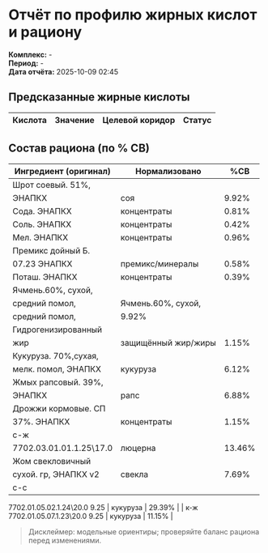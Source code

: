 # Отчёт по профилю жирных кислот и рациону

**Комплекс:** -  
**Период:** -  
**Дата отчёта:** 2025-10-09 02:45  


## Предсказанные жирные кислоты

| Кислота | Значение | Целевой коридор | Статус |
|---|---:|:---:|:---:|

## Состав рациона (по % СВ)

| Ингредиент (оригинал) | Нормализовано | %СВ |
|---|---|---|
| Шрот соевый. 51%,
ЭНАПКХ | соя | 9.92% |
| Сода. ЭНАПКХ | концентраты | 0.81% |
| Соль. ЭНАПКХ | концентраты | 0.42% |
| Мел. ЭНАПКХ | концентраты | 0.96% |
| Премикс дойный Б.
07.23 ЭНАПКХ | премикс/минералы | 0.58% |
| Поташ. ЭНАПКХ | концентраты | 0.39% |
| Ячмень.60%, сухой,
средний помол, | Ячмень.60%, сухой,
средний помол, | 9.92% |
| Гидрогенизированный
жир | защищённый жир/жиры | 1.15% |
| Кукуруза. 70%,сухая,
мелк. помол, ЭНАПКХ | кукуруза | 6.12% |
| Жмых рапсовый. 39%,
ЭНАПКХ | рапс | 6.88% |
| Дрожжи кормовые. СП
37%. ЭНАПКХ | концентраты | 1.15% |
| с-ж
7702.03.01.01.1.25\17.0 | люцерна | 13.46% |
| Жом свекловичный
сухой. гр, ЭНАПКХ v2 | свекла | 7.69% |
| с-с
7702.01.05.02.1.24\20.0
9.25 | кукуруза | 29.39% |
| к-ж
7702.01.05.07.1.23\20.0
9.25 | кукуруза | 11.15% |

> Дисклеймер: модельные ориентиры; проверяйте баланс рациона перед изменениями.
